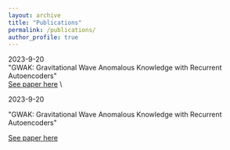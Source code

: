 ```yaml
---
layout: archive
title: "Publications"
permalink: /publications/
author_profile: true
---
```


2023-9-20 \
"GWAK: Gravitational Wave Anomalous Knowledge with Recurrent Autoencoders"\
[See paper here]( https://arxiv.org/abs/2309.11537) \


2023-9-20 

"GWAK: Gravitational Wave Anomalous Knowledge with Recurrent Autoencoders"

[See paper here]( https://arxiv.org/abs/2309.11537)


